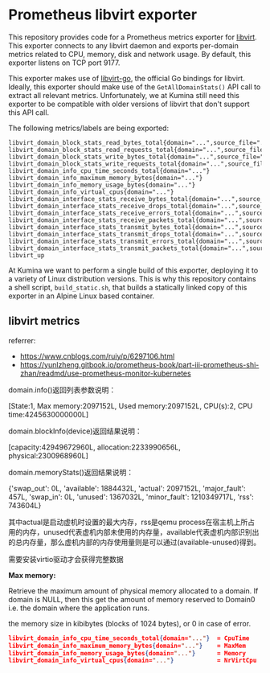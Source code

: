 # Prometheus libvirt exporter

This repository provides code for a Prometheus metrics exporter
for [libvirt](https://libvirt.org/). This exporter connects to any
libvirt daemon and exports per-domain metrics related to CPU, memory,
disk and network usage. By default, this exporter listens on TCP port
9177.

This exporter makes use of
[libvirt-go](https://github.com/libvirt/libvirt-go), the official Go
bindings for libvirt. Ideally, this exporter should make use of the
`GetAllDomainStats()` API call to extract all relevant metrics.
Unfortunately, we at Kumina still need this exporter to be compatible
with older versions of libvirt that don't support this API call.

The following metrics/labels are being exported:

```
libvirt_domain_block_stats_read_bytes_total{domain="...",source_file="...",target_device="..."}
libvirt_domain_block_stats_read_requests_total{domain="...",source_file="...",target_device="..."}
libvirt_domain_block_stats_write_bytes_total{domain="...",source_file="...",target_device="..."}
libvirt_domain_block_stats_write_requests_total{domain="...",source_file="...",target_device="..."}
libvirt_domain_info_cpu_time_seconds_total{domain="..."}
libvirt_domain_info_maximum_memory_bytes{domain="..."}
libvirt_domain_info_memory_usage_bytes{domain="..."}
libvirt_domain_info_virtual_cpus{domain="..."}
libvirt_domain_interface_stats_receive_bytes_total{domain="...",source_bridge="...",target_device="..."}
libvirt_domain_interface_stats_receive_drops_total{domain="...",source_bridge="...",target_device="..."}
libvirt_domain_interface_stats_receive_errors_total{domain="...",source_bridge="...",target_device="..."}
libvirt_domain_interface_stats_receive_packets_total{domain="...",source_bridge="...",target_device="..."}
libvirt_domain_interface_stats_transmit_bytes_total{domain="...",source_bridge="...",target_device="..."}
libvirt_domain_interface_stats_transmit_drops_total{domain="...",source_bridge="...",target_device="..."}
libvirt_domain_interface_stats_transmit_errors_total{domain="...",source_bridge="...",target_device="..."}
libvirt_domain_interface_stats_transmit_packets_total{domain="...",source_bridge="...",target_device="..."}
libvirt_up
```

At Kumina we want to perform a single build of this exporter, deploying
it to a variety of Linux distribution versions. This is why this
repository contains a shell script, `build_static.sh`, that builds a
statically linked copy of this exporter in an Alpine Linux based
container.


## libvirt metrics

referrer:

- https://www.cnblogs.com/ruiy/p/6297106.html
- https://yunlzheng.gitbook.io/prometheus-book/part-iii-prometheus-shi-zhan/readmd/use-prometheus-monitor-kubernetes

domain.info()返回列表参数说明：

[State:1, Max memory:2097152L, Used memory:2097152L, CPU(s):2, CPU time:4245630000000L]

domain.blockInfo(device)返回结果说明：

[capacity:42949672960L, allocation:2233990656L, physical:2300968960L]

domain.memoryStats()返回结果说明：

{'swap_out': 0L, 'available': 1884432L, 'actual': 2097152L, 'major_fault': 457L, 'swap_in': 0L, 'unused': 1367032L, 'minor_fault': 1210349717L, 'rss': 743604L}

 其中actual是启动虚机时设置的最大内存，rss是qemu process在宿主机上所占用的内存，unused代表虚机内部未使用的内存量，available代表虚机内部识别出的总内存量，那么虚机内部的内存使用量则是可以通过(available-unused)得到。

需要安装virtio驱动才会获得完整数据

**Max memory:**

Retrieve the maximum amount of physical memory allocated to a domain. If domain is NULL, then this get the amount of memory reserved to Domain0 i.e. the domain where the application runs.

the memory size in kibibytes (blocks of 1024 bytes), or 0 in case of error.

~~~json
libvirt_domain_info_cpu_time_seconds_total{domain="..."}  = CpuTime
libvirt_domain_info_maximum_memory_bytes{domain="..."}    = MaxMem
libvirt_domain_info_memory_usage_bytes{domain="..."}      = Memory
libvirt_domain_info_virtual_cpus{domain="..."}            = NrVirtCpu
~~~